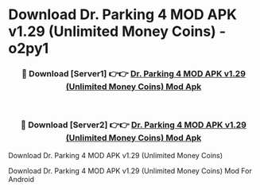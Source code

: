 # Download Dr. Parking 4 MOD APK v1.29 (Unlimited Money Coins) - o2py1


<div align="center">
<h3>🔴 Download [Server1] 👉👉 <a href="https://apk-comot.site?title=Dr._Parking_4_MOD_APK_v1.29_(Unlimited_Money_Coins)">Dr. Parking 4 MOD APK v1.29 (Unlimited Money Coins) Mod Apk</a></h3><br>
<h3>🔴 Download [Server2] 👉👉 <a href="https://apk-comot.site?title=Dr._Parking_4_MOD_APK_v1.29_(Unlimited_Money_Coins)">Dr. Parking 4 MOD APK v1.29 (Unlimited Money Coins) Mod Apk</a></h3>
</div>



Download Dr. Parking 4 MOD APK v1.29 (Unlimited Money Coins) 

Download Dr. Parking 4 MOD APK v1.29 (Unlimited Money Coins) Mod For Android